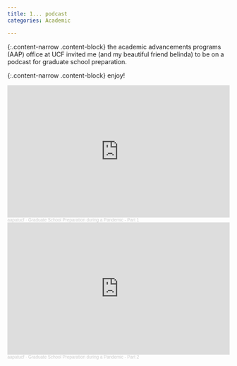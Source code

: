 ```yaml
---                                                                                                                                
title: 1... podcast
categories: Academic

---
```


{:.content-narrow .content-block}
the academic advancements programs (AAP) office at UCF invited me (and my beautiful friend belinda) to be on a podcast for graduate school preparation.

{:.content-narrow .content-block}
enjoy!

<iframe width="100%" height="300" scrolling="no" frameborder="no" allow="autoplay" src="https://w.soundcloud.com/player/?url=https%3A//api.soundcloud.com/tracks/963742393&color=%239c842c&auto_play=false&hide_related=false&show_comments=true&show_user=true&show_reposts=false&show_teaser=true&visual=true"></iframe><div style="font-size: 10px; color: #cccccc;line-break: anywhere;word-break: normal;overflow: hidden;white-space: nowrap;text-overflow: ellipsis; font-family: Interstate,Lucida Grande,Lucida Sans Unicode,Lucida Sans,Garuda,Verdana,Tahoma,sans-serif;font-weight: 100;"><a href="https://soundcloud.com/aapatucf" title="aapatucf" target="_blank" style="color: #cccccc; text-decoration: none;">aapatucf</a> · <a href="https://soundcloud.com/aapatucf/bryanbelinda-preparingduringpandemic-part1" title="Graduate School Preparation during a Pandemic - Part 1" target="_blank" style="color: #cccccc; text-decoration: none;">Graduate School Preparation during a Pandemic - Part 1</a></div>

<iframe width="100%" height="300" scrolling="no" frameborder="no" allow="autoplay" src="https://w.soundcloud.com/player/?url=https%3A//api.soundcloud.com/tracks/969389908&color=%239c842c&auto_play=false&hide_related=false&show_comments=true&show_user=true&show_reposts=false&show_teaser=true&visual=true"></iframe><div style="font-size: 10px; color: #cccccc;line-break: anywhere;word-break: normal;overflow: hidden;white-space: nowrap;text-overflow: ellipsis; font-family: Interstate,Lucida Grande,Lucida Sans Unicode,Lucida Sans,Garuda,Verdana,Tahoma,sans-serif;font-weight: 100;"><a href="https://soundcloud.com/aapatucf" title="aapatucf" target="_blank" style="color: #cccccc; text-decoration: none;">aapatucf</a> · <a href="https://soundcloud.com/aapatucf/preparing-for-graduate-school-during-a-pandemic-part2" title="Graduate School Preparation during a Pandemic - Part 2" target="_blank" style="color: #cccccc; text-decoration: none;">Graduate School Preparation during a Pandemic - Part 2</a></div>
